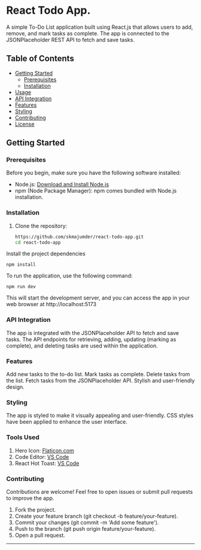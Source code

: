 # React Todo App.

A simple To-Do List application built using React.js that allows users to add, remove, and mark tasks as complete. The app is connected to the JSONPlaceholder REST API to fetch and save tasks.

## Table of Contents

- [Getting Started](#getting-started)
  - [Prerequisites](#prerequisites)
  - [Installation](#installation)
- [Usage](#usage)
- [API Integration](#api-integration)
- [Features](#features)
- [Styling](#styling)
- [Contributing](#contributing)
- [License](#license)

## Getting Started

### Prerequisites

Before you begin, make sure you have the following software installed:

- Node.js: [Download and Install Node.js](https://nodejs.org/)
- npm (Node Package Manager): npm comes bundled with Node.js installation.

### Installation

1. Clone the repository:

   ```sh
   https://github.com/skmajumder/react-todo-app.git
   cd react-todo-app

   ```

Install the project dependencies

```shell
npm install
```

To run the application, use the following command:

```shell
npm run dev
```

This will start the development server, and you can access the app in your web browser at
http://localhost:5173

### API Integration

The app is integrated with the JSONPlaceholder API to fetch and save tasks. The API endpoints for retrieving, adding, updating (marking as complete), and deleting tasks are used within the application.

### Features

Add new tasks to the to-do list.
Mark tasks as complete.
Delete tasks from the list.
Fetch tasks from the JSONPlaceholder API.
Stylish and user-friendly design.

### Styling

The app is styled to make it visually appealing and user-friendly. CSS styles have been applied to enhance the user interface.

### Tools Used

1. Hero Icon: [Flaticon.com](https://heroicons.com/)
1. Code Editor: [VS Code](https://code.visualstudio.com/)
1. React Hot Toast: [VS Code](https://react-hot-toast.com/)

### Contributing

Contributions are welcome! Feel free to open issues or submit pull requests to improve the app.

1. Fork the project.
1. Create your feature branch (git checkout -b feature/your-feature).
1. Commit your changes (git commit -m 'Add some feature').
1. Push to the branch (git push origin feature/your-feature).
1. Open a pull request.

---
